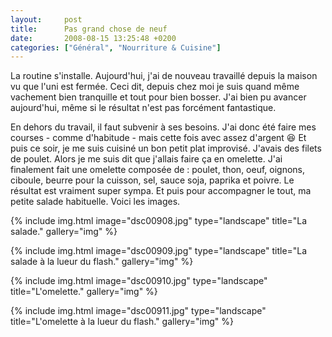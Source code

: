 ```yaml
---
layout:     post
title:      Pas grand chose de neuf
date:       2008-08-15 13:25:48 +0200
categories: ["Général", "Nourriture & Cuisine"]
---
```


La routine s'installe. Aujourd'hui, j'ai de nouveau travaillé depuis la maison vu que l'uni est fermée. Ceci dit,
depuis chez moi je suis quand même vachement bien tranquille et tout pour bien bosser. J'ai bien pu avancer
aujourd'hui, même si le résultat n'est pas forcément fantastique.

<!--more-->

En dehors du travail, il faut subvenir à ses besoins. J'ai donc été faire mes courses - comme d'habitude - mais
cette fois avec assez d'argent :laughing: Et puis ce soir, je me suis cuisiné un bon petit plat improvisé. J'avais des
filets de poulet. Alors je me suis dit que j'allais faire ça en omelette. J'ai finalement fait une omelette
composée de : poulet, thon, oeuf, oignons, ciboule, beurre pour la cuisson, sel, sauce soja, paprika et poivre. Le
résultat est vraiment super sympa. Et puis pour accompagner le tout, ma petite salade habituelle. Voici les images.

<!-- /assets/images/posts/2008-08-15-pas-grand-chose-de-neuf/dsc00908.jpg -->
{% include img.html
    image="dsc00908.jpg"
    type="landscape"
    title="La salade."
    gallery="img"
%}

<!-- /assets/images/posts/2008-08-15-pas-grand-chose-de-neuf/dsc00909.jpg -->
{% include img.html
    image="dsc00909.jpg"
    type="landscape"
    title="La salade à la lueur du flash."
    gallery="img"
%}

<!-- /assets/images/posts/2008-08-15-pas-grand-chose-de-neuf/dsc00910.jpg -->
{% include img.html
    image="dsc00910.jpg"
    type="landscape"
    title="L'omelette."
    gallery="img"
%}

<!-- /assets/images/posts/2008-08-15-pas-grand-chose-de-neuf/dsc00911.jpg -->
{% include img.html
    image="dsc00911.jpg"
    type="landscape"
    title="L'omelette à la lueur du flash."
    gallery="img"
%}

